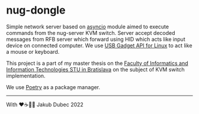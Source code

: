 # nug-dongle

Simple network server based on [asyncio](https://docs.python.org/3/library/asyncio-protocol.html) module aimed to
execute commands from the nug-server KVM switch. Server accept decoded messages from RFB server which forward using
HID which acts like input device on connected computer. We use
[USB Gadget API for Linux](https://www.kernel.org/doc/html/v4.19/driver-api/usb/gadget.html) to act like a mouse or
keyboard.

This project is a part of my master thesis on the
[Faculty of Informatics and Information Technologies STU in Bratislava](https://www.fiit.stuba.sk/en.html) on the
subject of KVM switch implementation.

We use [Poetry](https://python-poetry.org/) as a package manager.

---
With ❤️☕️🥃🍀 Jakub Dubec 2022
